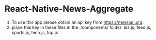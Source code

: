 # React-Native-News-Aggregate

1) To use this app please obtain an api key from https://newsapi.org.
2) place this key in these files in the  ./components/ folder: biz.js, feed.js, sports.js, tech.js, top.js 
